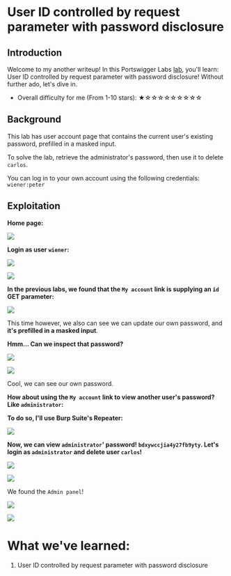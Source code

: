 # User ID controlled by request parameter with password disclosure

## Introduction

Welcome to my another writeup! In this Portswigger Labs [lab](https://portswigger.net/web-security/access-control/lab-user-id-controlled-by-request-parameter-with-password-disclosure), you'll learn: User ID controlled by request parameter with password disclosure! Without further ado, let's dive in.

- Overall difficulty for me (From 1-10 stars): ★☆☆☆☆☆☆☆☆☆

## Background

This lab has user account page that contains the current user's existing password, prefilled in a masked input.

To solve the lab, retrieve the administrator's password, then use it to delete `carlos`.

You can log in to your own account using the following credentials: `wiener:peter`

## Exploitation

**Home page:**

![](https://github.com/siunam321/CTF-Writeups/blob/main/Portswigger-Labs/Access-Control/AC-8/images/Pasted%20image%2020221214014231.png)

**Login as user `wiener`:**

![](https://github.com/siunam321/CTF-Writeups/blob/main/Portswigger-Labs/Access-Control/AC-8/images/Pasted%20image%2020221214014250.png)

![](https://github.com/siunam321/CTF-Writeups/blob/main/Portswigger-Labs/Access-Control/AC-8/images/Pasted%20image%2020221214014257.png)

**In the previous labs, we found that the `My account` link is supplying an `id` GET parameter:**

![](https://github.com/siunam321/CTF-Writeups/blob/main/Portswigger-Labs/Access-Control/AC-8/images/Pasted%20image%2020221214014558.png)

This time however, we also can see we can update our own password, and **it's prefilled in a masked input**.

**Hmm... Can we inspect that password?**

![](https://github.com/siunam321/CTF-Writeups/blob/main/Portswigger-Labs/Access-Control/AC-8/images/Pasted%20image%2020221214014659.png)

![](https://github.com/siunam321/CTF-Writeups/blob/main/Portswigger-Labs/Access-Control/AC-8/images/Pasted%20image%2020221214014713.png)

Cool, we can see our own password.

**How about using the `My account` link to view another user's password? Like `administrator`:**

**To do so, I'll use Burp Suite's Repeater:**

![](https://github.com/siunam321/CTF-Writeups/blob/main/Portswigger-Labs/Access-Control/AC-8/images/Pasted%20image%2020221214014837.png)

**Now, we can view `administrator`' password! `bdxywccjia4y27fb9yty`. Let's login as `administrator` and delete user `carlos`!**

![](https://github.com/siunam321/CTF-Writeups/blob/main/Portswigger-Labs/Access-Control/AC-8/images/Pasted%20image%2020221214014941.png)

![](https://github.com/siunam321/CTF-Writeups/blob/main/Portswigger-Labs/Access-Control/AC-8/images/Pasted%20image%2020221214014955.png)

We found the `Admin panel`!

![](https://github.com/siunam321/CTF-Writeups/blob/main/Portswigger-Labs/Access-Control/AC-8/images/Pasted%20image%2020221214015015.png)

![](https://github.com/siunam321/CTF-Writeups/blob/main/Portswigger-Labs/Access-Control/AC-8/images/Pasted%20image%2020221214015024.png)

# What we've learned:

1. User ID controlled by request parameter with password disclosure
